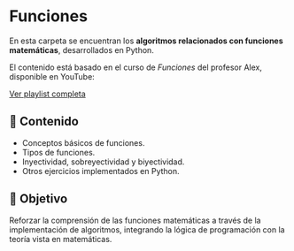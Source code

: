 # Funciones

En esta carpeta se encuentran los **algoritmos relacionados con funciones matemáticas**, desarrollados en Python. 

El contenido está basado en el curso de *Funciones* del profesor Alex, disponible en YouTube:  

[Ver playlist completa](https://youtube.com/playlist?list=PLeySRPnY35dGfEuNGbQmymhiQF4oTUIMb&si=i2VRwMFaJhrjaL08)  

## 📌 Contenido

- Conceptos básicos de funciones.  
- Tipos de funciones.  
- Inyectividad, sobreyectividad y biyectividad.  
- Otros ejercicios implementados en Python.  

## 🎯 Objetivo

Reforzar la comprensión de las funciones matemáticas a través de la implementación de algoritmos, integrando la lógica de programación con la teoría vista en matemáticas.  

 
